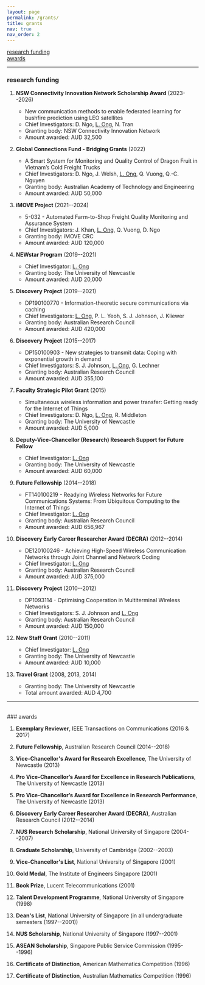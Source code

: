```yaml
---
layout: page
permalink: /grants/
title: grants
nav: true
nav_order: 2
---
```


[research funding](#research-funding)  
[awards](#awards)

---

### research funding

1. **NSW Connectivity Innovation Network Scholarship Award** (2023--2026)

   - New communication methods to enable federated learning for bushfire prediction using LEO satellites
   - Chief Investigators: D. Ngo, <ins>L. Ong</ins>, N. Tran
   - Granting body: NSW Connectivity Innovation Network
   - Amount awarded: AUD 32,500

2. **Global Connections Fund - Bridging Grants** (2022)

   - A Smart System for Monitoring and Quality Control of Dragon Fruit in Vietnam’s Cold Freight Trucks
   - Chief Investigators: D. Ngo, J. Welsh, <ins>L. Ong</ins>, Q. Vuong, Q.-C. Nguyen
   - Granting body: Australian Academy of Technology and Engineering
   - Amount awarded: AUD 50,000

3. **iMOVE Project** (2021--2024)

   - 5-032 - Automated Farm-to-Shop Freight Quality Monitoring and Assurance System
   - Chief Investigators: J. Khan, <ins>L. Ong</ins>, Q. Vuong, D. Ngo
   - Granting body: iMOVE CRC
   - Amount awarded: AUD 120,000

4. **NEWstar Program** (2019--2021)

   - Chief Investigator: <ins>L. Ong</ins>
   - Granting body: The University of Newcastle
   - Amount awarded: AUD 20,000

5. **Discovery Project** (2019--2021)

   - DP190100770 - Information-theoretic secure communications via caching
   - Chief Investigators: <ins>L. Ong</ins>, P. L. Yeoh, S. J. Johnson, J. Kliewer
   - Granting body: Australian Research Council
   - Amount awarded: AUD 420,000

6. **Discovery Project** (2015--2017)

   - DP150100903 - New strategies to transmit data: Coping with exponential growth in demand
   - Chief Investigators: S. J. Johnson, <ins>L. Ong</ins>, G. Lechner
   - Granting body: Australian Research Council
   - Amount awarded: AUD 355,100

7. **Faculty Strategic Pilot Grant** (2015)

   - Simultaneous wireless information and power transfer: Getting ready for the Internet of Things
   - Chief Investigators: D. Ngo, <ins>L. Ong</ins>, R. Middleton
   - Granting body: The University of Newcastle
   - Amount awarded: AUD 5,000

8. **Deputy-Vice-Chancellor (Research) Research Support for Future Fellow**

   - Chief Investigator: <ins>L. Ong</ins>
   - Granting body: The University of Newcastle
   - Amount awarded: AUD 60,000

9. **Future Fellowship** (2014--2018)

   - FT140100219 - Readying Wireless Networks for Future Communications Systems: From Ubiquitous Computing to the Internet of Things
   - Chief Investigator: <ins>L. Ong</ins>
   - Granting body: Australian Research Council
   - Amount awarded: AUD 656,967

10. **Discovery Early Career Researcher Award (DECRA)** (2012--2014)

    - DE120100246 - Achieving High-Speed Wireless Communication Networks through Joint Channel and Network Coding
    - Chief Investigator: <ins>L. Ong</ins>
    - Granting body: Australian Research Council
    - Amount awarded: AUD 375,000

11. **Discovery Project** (2010--2012)

    - DP1093114 - Optimising Cooperation in Multiterminal Wireless Networks
    - Chief Investigators: S. J. Johnson and <ins>L. Ong</ins>
    - Granting body: Australian Research Council
    - Amount awarded: AUD 150,000

12. **New Staff Grant** (2010--2011)

    - Chief Investigator: <ins>L. Ong</ins>
    - Granting body: The University of Newcastle
    - Amount awarded: AUD 10,000

13. **Travel Grant** (2008, 2013, 2014)

    - Granting body: The University of Newcastle
    - Total amount awarded: AUD 4,700

---

<br>
### awards

1. **Exemplary Reviewer**, IEEE Transactions on Communications (2016 & 2017)

2. **Future Fellowship**, Australian Research Council (2014--2018)

3. **Vice-Chancellor's Award for Research Excellence**, The University of Newcastle (2013)

4. **Pro Vice-Chancellor’s Award for Excellence in Research Publications**, The University of Newcastle (2013)

5. **Pro Vice-Chancellor’s Award for Excellence in Research Performance**, The University of Newcastle (2013)

6. **Discovery Early Career Researcher Award (DECRA)**, Australian Research Council (2012--2014)

7. **NUS Research Scholarship**, National University of Singapore (2004--2007)

8. **Graduate Scholarship**, University of Cambridge (2002--2003)

9. **Vice-Chancellor's List**, National University of Singapore (2001)

10. **Gold Medal**, The Institute of Engineers Singapore (2001)

11. **Book Prize**, Lucent Telecommunications (2001)

12. **Talent Development Programme**, National University of Singapore (1998)

13. **Dean's List**, National University of Singapore (in all undergraduate semesters (1997--2001))

14. **NUS Scholarship**, National University of Singapore (1997--2001)

15. **ASEAN Scholarship**, Singapore Public Service Commission (1995--1996)

16. **Certificate of Distinction**, American Mathematics Competition (1996)

17. **Certificate of Distinction**, Australian Mathematics Competition (1996)
